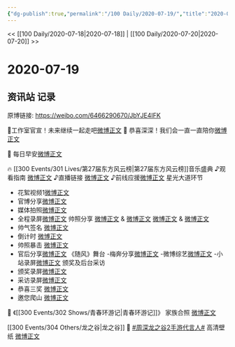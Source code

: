 ```yaml
---
{"dg-publish":true,"permalink":"/100 Daily/2020-07-19/","title":"2020-07-19","created":"2023-04-06T21:04:25.097+08:00","updated":"2023-04-06T21:07:33.223+08:00"}
---
```



<< [[100 Daily/2020-07-18\|2020-07-18]] | [[100 Daily/2020-07-20\|2020-07-20]] >>

# 2020-07-19

## 资讯站 记录

原博链接: https://weibo.com/6466290670/JbYJE4IFK

🎉工作室官宣！未来继续一起走吧[微博正文](https://m.weibo.cn/6466290670/4528547778270627)
🎉 恭喜深深！我们会一直一直陪你[微博正文](https://m.weibo.cn/6466290670/4528547778270627)

🌈 每日早安[微博正文](https://m.weibo.cn/6466290670/4528325962239834)

🔥 [[300 Events/301 Lives/第27届东方风云榜\|第27届东方风云榜]]音乐盛典
♪观看指南 [微博正文](https://m.weibo.cn/6466290670/4528351547756456)
♪直播链接 [微博正文](https://m.weibo.cn/6466290670/4528352733696504)
♪前线应援[微博正文](https://m.weibo.cn/6466290670/4528481268403557)
星光大道环节
- 花絮视频1[微博正文](https://m.weibo.cn/6466290670/4528443259617734)
- 官博分享[微博正文](https://m.weibo.cn/6466290670/4528451958083802)
- 媒体拍照[微博正文](https://m.weibo.cn/2786930387/4528450969537679)
- 全程录屏[微博正文](https://m.weibo.cn/6466290670/4528443481660260)
帅照分享
[微博正文](https://m.weibo.cn/6466290670/4528443038114362) & [微博正文](https://m.weibo.cn/6466290670/4528443348224156)
[微博正文](https://m.weibo.cn/6466290670/4528471138904381) & [微博正文](https://m.weibo.cn/6466290670/4528471928477799)
- 帅气签名 [微博正文](https://m.weibo.cn/6466290670/4528444463646934)
- 倒计时 [微博正文](https://m.weibo.cn/6466290670/4528456220811061)
- 帅照暴击 [微博正文](https://m.weibo.cn/6466290670/4528472795647109)
- 官后分享[微博正文](https://m.weibo.cn/6466290670/4528505255633111)
《随风》舞台 
-梅奔分享[微博正文](https://m.weibo.cn/6466290670/4528522343493582)
-微博综艺[微博正文](https://m.weibo.cn/6466290670/4528527321608358)
-小站录屏[微博正文](https://m.weibo.cn/6466290670/4528528173833330)
颁奖及后台采访
- 颁奖录屏[微博正文](https://m.weibo.cn/6466290670/4528554174057092)
- 采访录屏[微博正文](https://m.weibo.cn/6466290670/4528556292703200)
- 恭喜三奖 [微博正文](https://m.weibo.cn/6466290670/4528525551344391)
- 邀您爬山 [微博正文](https://m.weibo.cn/6466290670/4528542236284897)

🌺 《[[300 Events/302 Shows/青春环游记\|青春环游记]]》
家族合照 [微博正文](https://m.weibo.cn/6466290670/4528381292457939)

[[300 Events/304 Others/龙之谷\|龙之谷]]
🐉 [#周深龙之谷2手游代言人#](https://s.weibo.com/weibo?q=%23%E5%91%A8%E6%B7%B1%E9%BE%99%E4%B9%8B%E8%B0%B72%E6%89%8B%E6%B8%B8%E4%BB%A3%E8%A8%80%E4%BA%BA%23)
高清壁纸 [微博正文](https://m.weibo.cn/6466290670/4528519323585366)
